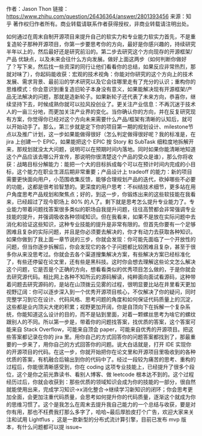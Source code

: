 作者：Jason Thon
链接：https://www.zhihu.com/question/26436364/answer/2801393456
来源：知乎
著作权归作者所有。商业转载请联系作者获得授权，非商业转载请注明出处。

如何通过在周末自制开源项目来提升自己的软实力和专业能力软实力首先，不是重复造轮子那种开源项目，你第一步要思考你的方向，最好是你感兴趣的，持续研究半年以上的，然后最好还是研究前沿的。第二步去研究这个方向现存的开源框架/产品 优缺点，以及未来会往什么方向发展。做好上面这两步（如何判断你做好了？写下来，然后找一些资深的同行让他们看看你的总结，如果反应非常热烈，那就对味了），你起码能收获：宏观的技术视角：你能对你研究的这个方向上的技术发展、需求背景、最前沿的学术研究以及它会往哪里走有了充分的认识；重构你的思维模式：你会意识到重复造旧轮子本身没有意义，如果能解决现有开源框架/产品无法解决的问题，那就是造新轮子。如果新轮子还代表了未来方向，恭喜你，继续坚持下去，时候成熟你就可以拉风投创业了。更关注产业信息：不再沉迷于技术人的一亩三分地，而更加关注产业界的变化。当你确认你的方向，并在反复研究现有方案，你觉得你已经对这个方向未来需要什么产品/框架有清晰的认知后，就可以开始动手了。那么，第三步就是定下你的项目第一期的规划设计、milestone节点以及推广计划，这一步如果能做得很好（怎么判定做得很好呢？我的标准是，在 jira 上创建一个 EPIC，如果能把这个 EPIC 按 Story 和 SubTask 细粒度地拆解开来，那规划就没太大问题，说明可以在预期时间内落地。同时如果你能清晰地知道这个产品应该去哪公开宣传，那说明你很清楚这个产品的受众是谁），那么你将收获：战略目标分解能力：能把一个大的目标拆成每个可以在预计时间内完成的小目标，这个能力在职业生涯后期非常重要；产品设计上 tradeoff 的能力：新的项目需要更快面向用户，小范围收集反馈，能够合理规划产品的迭代，砍掉哪些不必要的功能，这都是很考验智慧的。更深度的用户思考：不纠结技术细节，更多站在用户角度思考产品规划和聚焦点；好的，到这一步，你锻炼出来的这些软技能在我看来，已经超过了现今职场上 80% 的人了。剩下就是思考怎么提升专业能力了。专业能力带着问题找答案很多类似的职场自我提升问题，往往高赞都会非常强调专业技能的提升，并强调吸收各种领域知识。但在我看来，如果不是放在实际问题中去消化和验证这些知识，这种专业技能的提升是非常有限的。但首先你要有一个足够困难且复杂的实际问题，并且是你必须要去解决的，你才有动力去获取各种知识。如果你做到了我上面一章节说的三步，你就会发现：你可能先面临了一个开放性的问题，但当你逐步拆解后，你会发现它的各个子问题都比较困难且复杂，甚至于很多你从来没思考过。你就会去各个渠道搜集解决方案，有些解决方案已经标准化了，有些还停留在论文里，还有些是黑科技。这时你会想去理解这些论文怎么解决这个问题，它是否是个正确的方向，想看看类似的优秀项目怎么做的，于是你就会去研究源代码。相比网上各种不知所云的源码解读，纯粹面向面试看源码，这种带着问题去研究源码的，是站在山顶拨云见雾的过程，很明显要比站在井里看天更加视野辽阔：你可以逐步深入到一个优秀开源项目核心，不仅解决了你的疑问，同时完整学习到它在设计、代码风格、思考问题的角度和如何保证代码质量上的沉淀，这些都是业内顶尖大佬的积累；视野更加开阔，你是自顶向下在拆解一个复杂系统，你能知道这么设计的目的，而不是钻到里面，对着一颗螺丝思考为啥它的螺纹跟别人的不同。所以第一步是，带着你的问题找答案，找优质的答案，这个答案可能来自 Stack Overflow，可能来自顶会 paper，可能来自优秀的开源项目。把这些答案都记录在你的 jira 里。用你自己的方式回答你的问题答案都找到了，那最重要的一步来了，用你自己的方式回答你的问题。说大白话就是，打开 IDE 实现你的开源项目的代码。在这一步，你就开始把你在论文里和开源项目里吸收到的各种优质的答案，有机融合后输出到你的代码中了。经过一段较为痛苦的思考、重构的过程后，你能很清晰感受到，你在 coding 这项专业技能上，已经提升了很多个段位，这个是你之前光靠读书、看别人博客、做 leetcode 根本达不到的。这个过程经历过后，你就会收获到：那些优质的领域知识会成为你的技能的一部分，很自然就能使用出来，完成学习知识->x消化整合->继续学习新知识的闭环；你会思考更加全面，会更加注重代码质量，会思考如何提升你的代码质量，逐渐这个就成为你的思维习惯了。这个是我怎么在周末去提升我自己能力的一个总结与收获，要是对你有用，那也不枉费我打那么多字了，哈哈~最后厚脸皮打个广告，欢迎大家来关注和试用 Lightflus ，这是一款新型的分布式流计算引擎，目前已发布 mvp 版本，有什么问题都可以提 issue~
